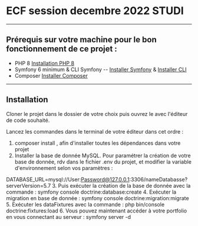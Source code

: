 # ECF session decembre 2022 STUDI 

----

## Prérequis sur votre machine pour le bon fonctionnement de ce projet : 

* PHP 8 [Installation PHP 8](https://www.php.net/manual/fr/install.php)
* Symfony 6 minimum & CLI Symfony -- [Installer Symfony](https://symfony.com/doc/current/setup.html) & [Installer CLI](https://symfony.com/download)
* Composer [Installer Composer](https://getcomposer.org/download/)

----

## Installation

Cloner le projet dans le dossier de votre choix puis ouvrez le avec l'éditeur de code souhaité.

Lancez les commandes dans le terminal de votre éditeur dans cet ordre : 

1. composer install , afin d'installer toutes les dépendances dans votre projet
2. Installer la base de donnée MySQL. Pour paramétrer la création de votre base de donnée, rdv dans le fichier .env du projet, et modifier la variable d'environnement selon vos paramètres :

DATABASE_URL=mysql://User:Password@127.0.0.1:3306/nameDatabasse?serverVersion=5.7
3. Puis exécuter la création de la base de donnée avec la commande : symfony console doctrine:database:create
4. Exécuter la migration en base de donnée : symfony console doctrine:migration:migrate
5. Exécuter les dataFixtures avec la commande : php bin/console doctrine:fixtures:load
6. Vous pouvez maintenant accéder à votre portfolio en vous connectant au serveur : symfony server -d
